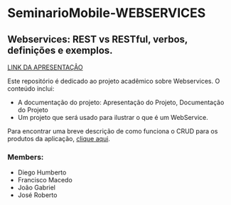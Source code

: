 # SeminarioMobile-WEBSERVICES
## Webservices: REST vs RESTful, verbos, definições e exemplos. 

[LINK DA APRESENTAÇÂO](/docs/Apresentação%20WEB%20Services%202024.2.pdf)

Este repositório é dedicado ao projeto acadêmico sobre Webservices. O conteúdo inclui:

- A documentação do projeto: Apresentação do Projeto, Documentação do Projeto
- Um projeto que será usado para ilustrar o que é um WebService. 

Para encontrar uma breve descrição de como funciona o CRUD para os produtos da aplicação, [clique aqui](/docs/descEndpoints.md).


### Members: 
- Diego Humberto
- Francisco Macedo
- João Gabriel
- José Roberto

